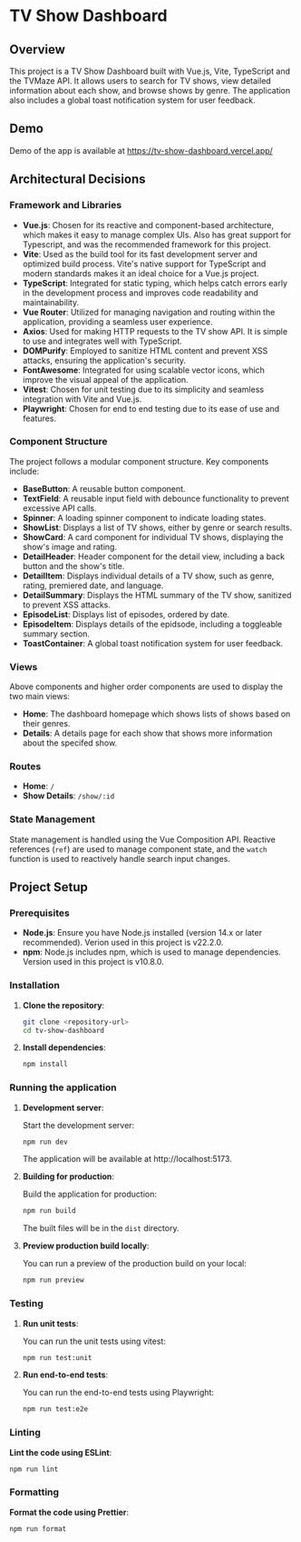 # TV Show Dashboard

## Overview

This project is a TV Show Dashboard built with Vue.js, Vite, TypeScript and the TVMaze API. It allows users to search for TV shows, view detailed information about each show, and browse shows by genre. The application also includes a global toast notification system for user feedback.

## Demo

Demo of the app is available at https://tv-show-dashboard.vercel.app/

## Architectural Decisions

### Framework and Libraries

- **Vue.js**: Chosen for its reactive and component-based architecture, which makes it easy to manage complex UIs. Also has great support for Typescript, and was the recommended framework for this project.
- **Vite**: Used as the build tool for its fast development server and optimized build process. Vite's native support for TypeScript and modern  standards makes it an ideal choice for a Vue.js project.
- **TypeScript**: Integrated for static typing, which helps catch errors early in the development process and improves code readability and maintainability.
- **Vue Router**: Utilized for managing navigation and routing within the application, providing a seamless user experience.
- **Axios**: Used for making HTTP requests to the TV show API. It is simple to use and integrates well with TypeScript.
- **DOMPurify**: Employed to sanitize HTML content and prevent XSS attacks, ensuring the application's security.
- **FontAwesome**: Integrated for using scalable vector icons, which improve the visual appeal of the application.
- **Vitest**: Chosen for unit testing due to its simplicity and seamless integration with Vite and Vue.js.
- **Playwright**: Chosen for end to end testing due to its ease of use and features.

### Component Structure

The project follows a modular component structure. Key components include:

- **BaseButton**: A reusable button component.
- **TextField**: A reusable input field with debounce functionality to prevent excessive API calls.
- **Spinner**: A loading spinner component to indicate loading states.
- **ShowList**: Displays a list of TV shows, either by genre or search results.
- **ShowCard**: A card component for individual TV shows, displaying the show's image and rating.
- **DetailHeader**: Header component for the detail view, including a back button and the show's title.
- **DetailItem**: Displays individual details of a TV show, such as genre, rating, premiered date, and language.
- **DetailSummary**: Displays the HTML summary of the TV show, sanitized to prevent XSS attacks.
- **EpisodeList**: Displays list of episodes, ordered by date.
- **EpisodeItem**: Displays details of the epidsode, including a toggleable summary section.
- **ToastContainer**: A global toast notification system for user feedback.

### Views

Above components and higher order components are used to display the two main views:

- **Home**: The dashboard homepage which shows lists of shows based on their genres.
- **Details**: A details page for each show that shows more information about the specifed show.

### Routes

- **Home**: `/`
- **Show Details**: `/show/:id`



### State Management

State management is handled using the Vue Composition API. Reactive references (`ref`) are used to manage component state, and the `watch` function is used to reactively handle search input changes.

## Project Setup

### Prerequisites

- **Node.js**: Ensure you have Node.js installed (version 14.x or later recommended). Verion used in this project is v22.2.0.
- **npm**: Node.js includes npm, which is used to manage dependencies. Version used in this project is v10.8.0.

### Installation

1. **Clone the repository**:

   ```bash
   git clone <repository-url>
   cd tv-show-dashboard
   ```

2. **Install dependencies**:
   ```bash
   npm install
   ```

### Running the application

1. **Development server**:

   Start the development server:

   ```bash
   npm run dev
   ```

   The application will be available at http://localhost:5173.

2. **Building for production**:

   Build the application for production:

   ```bash
   npm run build
   ```

   The built files will be in the `dist` directory.

3. **Preview production build locally**:

   You can run a preview of the production build on your local:

   ```bash
   npm run preview
   ```

### Testing

1. **Run unit tests**:

    You can run the unit tests using vitest:

    ```bash
    npm run test:unit
    ```

2. **Run end-to-end tests**:

    You can run the end-to-end tests using Playwright:
    
    ```bash
    npm run test:e2e
    ```

### Linting

  **Lint the code using ESLint**:

  ```bash
  npm run lint
  ```

### Formatting

  **Format the code using Prettier**:

  ```bash
  npm run format
  ```
